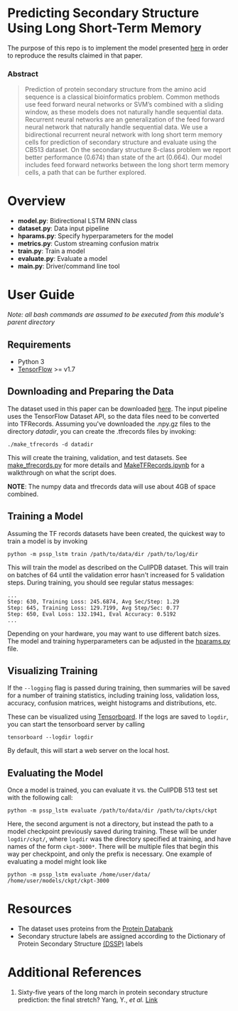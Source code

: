 
# Predicting Secondary Structure Using Long Short-Term Memory

The purpose of this repo is to implement the model presented [here](https://arxiv.org/pdf/1412.7828.pdf) in order to reproduce the results claimed in that paper.
### Abstract
> Prediction of protein secondary structure from the amino acid sequence is a classical bioinformatics problem. Common methods use feed forward neural networks or SVM’s combined with a sliding window, as these models
does not naturally handle sequential data. Recurrent neural networks are an generalization of the feed forward
neural network that naturally handle sequential data. We use a bidirectional recurrent neural network with long
short term memory cells for prediction of secondary structure and evaluate using the CB513 dataset. On the
secondary structure 8-class problem we report better performance (0.674) than state of the art (0.664). Our model
includes feed forward networks between the long short term memory cells, a path that can be further explored.

# Overview

- **model.py**: Bidirectional LSTM RNN class
- **dataset.py**: Data input pipeline
- **hparams.py**: Specify hyperparameters for the model
- **metrics.py**: Custom streaming confusion matrix 
- **train.py**: Train a model
- **evaluate.py**: Evaluate a model
- **__main__.py**: Driver/command line tool

# User Guide
*Note: all bash commands are assumed to be executed from this module's parent directory*

## Requirements

- Python 3
- [TensorFlow](https://www.tensorflow.org/install/) >= v1.7


## Downloading and Preparing the Data

The dataset used in this paper can be downloaded [here](https://www.princeton.edu/~jzthree/datasets/ICML2014/). The input pipeline uses the TensorFlow Dataset API, so the data files need to be converted into TFRecords. Assuming you've downloaded the .npy.gz files to the directory *datadir*, you can create the .tfrecords files by invoking:
```
./make_tfrecords -d datadir
```
This will create the training, validation, and test datasets. See [make_tfrecords.py](./make_tfrecords.py) for more details and [MakeTFRecords.ipynb](./MakeTFRecords.ipynb) for a walkthrough on what the script does.

**NOTE**: The numpy data and tfrecords data will use about 4GB of space combined.

## Training a Model

Assuming the TF records datasets have been created, the quickest way to train a model is by invoking
```
python -m pssp_lstm train /path/to/data/dir /path/to/log/dir
```
This will train the model as described on the CullPDB dataset. This will train on batches of 64 until the validation error hasn't increased for 5 validation steps. During training, you should see regular status messages: 
```
...
Step: 630, Training Loss: 245.6874, Avg Sec/Step: 1.29
Step: 645, Training Loss: 129.7199, Avg Step/Sec: 0.77
Step: 650, Eval Loss: 132.1941, Eval Accuracy: 0.5192
...
```

Depending on your hardware, you may want to use different batch sizes. The model and training hyperparameters can be adjusted in the [hparams.py](./pssp_lstm/hparams.py) file.

## Visualizing Training

If the `--logging` flag is passed during training, then summaries will be saved for a number of training statistics, including training loss, validation loss, accuracy, confusion matrices, weight histograms and distributions, etc.

These can be visualized using [Tensorboard](https://github.com/tensorflow/tensorboard). If the logs are saved to `logdir`, you can start the tensorboard server by calling
```
tensorboard --logdir logdir
```
By default, this will start a web server on the local host. 

## Evaluating the Model

Once a model is trained, you can evaluate it vs. the CullPDB 513 test set with the following call:
```
python -m pssp_lstm evaluate /path/to/data/dir /path/to/ckpts/ckpt
```
Here, the second argument is not a directory, but instead the path to a model checkpoint previously saved during training. These will be under `logdir/ckpt/`, where `logdir` was the directory specified at training, and have names of the form `ckpt-3000*`. There will be multiple files that begin this way per checkpoint, and only the prefix is necessary. One example of evaluating a model might look like
```
python -m pssp_lstm evaluate /home/user/data/ /home/user/models/ckpt/ckpt-3000
```

# Resources


- The dataset uses proteins from the [Protein Databank](https://www.wwpdb.org/)
- Secondary structure labels are assigned according to the Dictionary of Protein Secondary Structure [(DSSP)](http://swift.cmbi.ru.nl/gv/dssp/) labels

# Additional References

1. Sixty-five years of the long march in protein secondary structure prediction: the final stretch? Yang, Y., *et al.* [Link](https://academic.oup.com/bib/advance-article/doi/10.1093/bib/bbw129/2769436)
